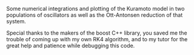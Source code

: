Some numerical integrations and plotting of the Kuramoto model in two populations of oscillators as well as the Ott-Antonsen reduction of that system.

Special thanks to the makers of the boost C++ library, you saved me the trouble of coming up with my own RK4 algorithm, and to my tutor for the great help and patience while debugging this code.

